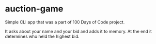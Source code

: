 # auction-game

Simple CLI app that was a part of 100 Days of Code project.

It asks about your name and your bid and adds it to memory. At the end it determines who held the highest bid.
